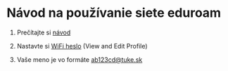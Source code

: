# Návod na používanie siete eduroam

1.  Prečítajte si
    [návod](https://nastavenia.tuke.sk/wifi/prirucka-pouzivatela)

2.  Nastavte si [WiFi heslo](https://identity.tuke.sk) (View and Edit
    Profile)

3.  Vaše meno je vo formáte <ab123cd@tuke.sk>
